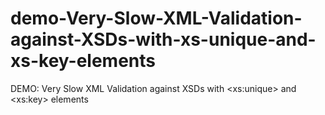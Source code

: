 # demo-Very-Slow-XML-Validation-against-XSDs-with-xs-unique-and-xs-key-elements
DEMO: Very Slow XML Validation against XSDs with &lt;xs:unique> and &lt;xs:key> elements
